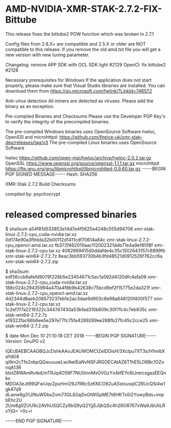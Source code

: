 # AMD-NVIDIA-XMR-STAK-2.7.2-FIX-Bittube

This release fixes the bittube2 POW function which was broken in 2.7.1

Config files from 2.6.X+ are compatible and 2.5.X or older are NOT compatible to this release.
If you remove the old amd.txt file you will get a new version with new tuning parameter.

Changelog:
remove APP SDK with OCL SDK light #2129
OpenCl: fix bittube2 #2128

Necessary prerequisites for Windows
If the application does not start properly, please make sure that Visual Studio libraries are installed.
You can download them from https://go.microsoft.com/fwlink/?LinkId=746572

Anti-virus detection
All miners are detected as viruses. Please add the binary as an exception.







Pre-compiled Binaries and Checksums
Please use the Developer PGP Key's to verify the integrity of the precompiled binaries.


The pre-compiled Windows binaries uses OpenSource Software hwloc, OpenSSl and microhttpd: https://github.com/fireice-uk/xmr-stak-dep/releases/tag/v3
The pre-compiled Linux binaries uses OpenSource Software


hwloc https://github.com/open-mpi/hwloc/archive/hwloc-2.0.2.tar.gz
OpenSSL https://www.openssl.org/source/openssl-1.1.1.tar.gz
microhttpd https://ftp.gnu.org/gnu/libmicrohttpd/libmicrohttpd-0.9.60.tar.gz
-----BEGIN PGP SIGNED MESSAGE-----
Hash: SHA256


XMR-Stak 2.7.2 Build Checksums


compiled by: psychocrypt


# released compressed binaries


$ sha1sum 
a54f81d533853e14d7e4f5625e4248c555d94706  xmr-stak-linux-2.7.2-cpu_cuda-nvidia.tar.xz
0d174e90a3f9dda32b00112d1411cdf70614a84c  xmr-stak-linux-2.7.2-cpu_opencl-amd.tar.xz
fb372f462010aac112002321ddb71e4a9ef85f8f  xmr-stak-linux-2.7.2-cpu.tar.xz
4082669415d0ddafde4c35c1502643157c6899fb  xmr-stak-win64-2.7.2.7z
8eac3bb593730b4b3fd48521d0912526f762cc6a  xmr-stak-win64-2.7.2.zip


$ sha3sum 
edf56ccb6afefd9079f228b5e23454671c5ec1a592d4120dfc4afa09  xmr-stak-linux-2.7.2-cpu_cuda-nvidia.tar.xz
188c024c29435994a470a4f8b9b42638c75bcd9ef2f15775e2da321f  xmr-stak-linux-2.7.2-cpu_opencl-amd.tar.xz
4d2344d8aeb208573237eb1e2ac3dae9d903c8e98a648120f400f577  xmr-stak-linux-2.7.2-cpu.tar.xz
1c2ef7f7a2219322c344747430a53bfad310b609c30f7fc4c7eb835c  xmr-stak-win64-2.7.2.7z
e19322fac66b6ee5e297e77fc75fa4289289ee288fb27fc45c2cce25  xmr-stak-win64-2.7.2.zip


$ date
Mon Dec 10 21:10:19 CET 2018
-----BEGIN PGP SIGNATURE-----
Version: GnuPG v2


iQEcBAEBCAAGBQJcDshkAAoJEAUWOMCIZelDDisH/3XcIpu7XT3s/H1mibXaYdG8
qi9m2cTfe2obpQQwuuuwLw/AwlEaNvNSFJRGOECAtAZ6T1hE5LO6Bc1OZonqA13R
btoIZ6WAmRvtkd/mTRJq4O59F7NU0innMsOVGzYx4lifEYc6IJrercsgazEEQnko
MDOA3eJt99QFwUqvZpuHml29J7R6c5zKNCO82uASstxusqiC2RUcQSi4w1gk47q9
dLwne8g31JINuWDbxZom73GL82aj0xGtWGpME7t6HKTx0i2YuwyBds+impbEhc2U
2Um8g0ZUU9c2AVhUSQCZy9bQ9yQ2Yjj5JIjkQSc4h26O8767xWa9JbUliLRxYjQ=
=0c+l

-----END PGP SIGNATURE-----

